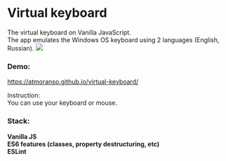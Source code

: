 # Virtual keyboard
The virtual keyboard on Vanilla JavaScript.  
The app emulates the Windows OS keyboard using 2 languages (English, Russian).
![](https://user-images.githubusercontent.com/101670957/167506039-c30dcaaa-1dd6-42bf-85bb-6f8b1b8cebba.png)
### Demo:
https://atmoranso.github.io/virtual-keyboard/

Instruction:  
You can use your keyboard or mouse.

### Stack:
**Vanilla JS**  
**ES6 features (classes, property destructuring, etc)**  
**ESLint**
